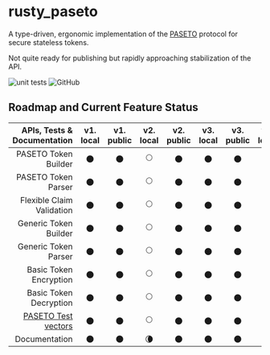 # rusty_paseto

A type-driven, ergonomic implementation of the [PASETO](https://github.com/paseto-standard/paseto-spec) protocol for secure stateless tokens.

Not quite ready for publishing but rapidly approaching stabilization of the API.

![unit tests](https://github.com/rrrodzilla/rusty_paseto/actions/workflows/rust.yml/badge.svg)
![GitHub](https://img.shields.io/github/license/rrrodzilla/rusty_paseto?label=License)

## Roadmap and Current Feature Status

| APIs, Tests & Documentation | v1.<br />local| v1.<br />public | v2.<br />local | v2.<br />public |v3.<br />local | v3.<br />public | v4.<br />local | v4.<br />public |
| ------------: | :-----------: | :----------:    |:-----------:   |:-----------:    |:-----------:  |:-----------:    |:-----------:   |:-----------:    |
| PASETO Token Builder		| :new_moon: | :new_moon: | :full_moon: | :new_moon: | :new_moon: | :new_moon: | :new_moon: | :new_moon: |
| PASETO Token Parser		| :new_moon: | :new_moon: | :full_moon: | :new_moon: | :new_moon: | :new_moon: | :new_moon: | :new_moon: |
| Flexible Claim Validation	| :new_moon: | :new_moon: | :full_moon: | :new_moon: | :new_moon: | :new_moon: | :new_moon: | :new_moon: |
| Generic Token Builder		| :new_moon: | :new_moon: | :full_moon: | :new_moon: | :new_moon: | :new_moon: | :new_moon: | :new_moon: |
| Generic Token Parser		| :new_moon: | :new_moon: | :full_moon: | :new_moon: | :new_moon: | :new_moon: | :new_moon: | :new_moon: |
| Basic Token Encryption	| :new_moon: | :new_moon: | :full_moon: | :new_moon: | :new_moon: | :new_moon: | :new_moon: | :new_moon: |
| Basic Token Decryption	| :new_moon: | :new_moon: | :full_moon: | :new_moon: | :new_moon: | :new_moon: | :new_moon: | :new_moon: |
| [PASETO Test vectors](https://github.com/paseto-standard/test-vectors)  | :new_moon: | :new_moon: | :full_moon: | :new_moon: | :new_moon: | :new_moon: | :new_moon: | :new_moon: |
| Documentation			| :new_moon: | :new_moon: | :waning_crescent_moon: | :new_moon: | :new_moon: | :new_moon: | :new_moon: | :new_moon: |

